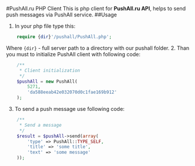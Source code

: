 #PushAll.ru PHP Client
This is php client for **PushAll.ru API**, helps to send push messages via PushAll service.
##Usage
1. In your php file type this: 
```php
    require {dir}'/pushall/PushAll.php';
```
Where `{dir}` - full server path to a directory with our pushall folder.
2. Than you must to initialize PushAll client with following code:
```php
    /**
     * Client initialization
     */
    $pushAll = new PushAll(
        5271, 
        'da588eeab42e032070d0c1fae169b912'
    );
```
3. To send a push message use following code:
```php
    /**
     * Send a message
     */
    $result = $pushAll->send(array(
        'type' => PushAll::TYPE_SELF,
        'title' => 'some title',
        'text' => 'some message'
    ));
```